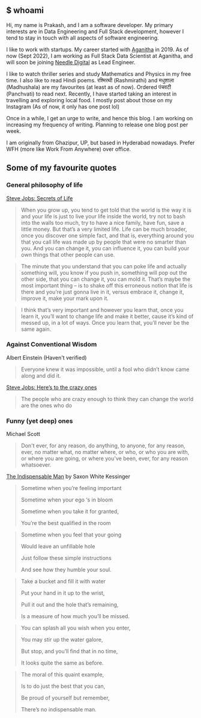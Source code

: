 ## $ whoami

Hi, my name is Prakash, and I am a software developer. My primary interests are in Data Engineering and Full Stack development, however I tend to stay in touch with all aspects of software engineering.

I like to work with startups. My career started with [Aganitha](https://aganitha.com) in 2019. As of now (Sept 2022), I am working as Full Stack Data Scientist at Aganitha, and will soon be joining [Needle Digital](https://needle-digital.com) as Lead Engineer.

I like to watch thriller series and study Mathematics and Physics in my free time. I also like to read Hindi poems. रश्मिरथी (Rashmirathi) and मधुशाला (Madhushala) are my favourites (at least as of now). Ordered पंचवटी (Panchvati) to read next. Recently, I have started taking an interest in travelling and exploring local food. I mostly post about those on my Instagram (As of now, it only has one post lol)

Once in a while, I get an urge to write, and hence this blog. I am working on increasing my frequency of writing. Planning to release one blog post per week.

I am originally from Ghazipur, UP, but based in Hyderabad nowadays. Prefer WFH (more like Work From Anywhere) over office. 

## Some of my favourite quotes

### General philosophy of life
[Steve Jobs: Secrets of Life](https://www.youtube.com/watch?v=kYfNvmF0Bqw)

> When you grow up, you tend to get told that the world is the way it is and your life is just to live your life inside the world, try not to bash into the walls too much, try to have a nice family, have fun, save a little money. But that’s a very limited life. Life can be much broader, once you discover one simple fact, and that is, everything around you that you call life was made up by people that were no smarter than you. And you can change it, you can influence it, you can build your own things that other people can use.

> The minute that you understand that you can poke life and actually something will, you know if you push in, something will pop out the other side, that you can change it, you can mold it. That’s maybe the most important thing – is to shake off this erroneous notion that life is there and you’re just gonna live in it, versus embrace it, change it, improve it, make your mark upon it.

> I think that’s very important and however you learn that, once you learn it, you’ll want to change life and make it better, cause it’s kind of messed up, in a lot of ways. Once you learn that, you’ll never be the same again.
 

### Against Conventional Wisdom

Albert Einstein (Haven't verified)

> Everyone knew it was impossible, until a fool who didn’t know came along and did it.

[ Steve Jobs: Here’s to the crazy ones](https://www.youtube.com/watch?v=-z4NS2zdrZc)
> The people who are crazy enough to think they can change the world are the ones who do

### Funny (yet deep) ones
Michael Scott
> Don't ever, for any reason, do anything, to anyone, for any reason, ever, no matter what, no matter where, or who, or who you are with, or where you are going, or where you've been, ever, for any reason whatsoever. 


[The Indispensable Man](https://www.appleseeds.org/Indispen-Man_Saxon.htm) by Saxon White Kessinger

> Sometime when you’re feeling important
>
> Sometime when your ego ‘s in bloom 
>
> Sometime when you take it for granted,
>
> You’re the best qualified in the room

> Sometime when you feel that your going 
>
> Would leave an unfillable hole
>
> Just follow these simple instructions
>
> And see how they humble your soul.

> Take a bucket and fill it with water
>
> Put your hand in it up to the wrist,
>
> Pull it out and the hole that’s remaining,
>
> Is a measure of how much you’ll be missed.
 
> You can splash all you wish when you enter,
>
> You may stir up the water galore,
>
> But stop, and you’ll find that in no time,
>
> It looks quite the same as before.
 
> The moral of this quaint example,
>
> Is to do just the best that you can,
>
> Be proud of yourself but remember, 
>
> There’s no indispensable man.
